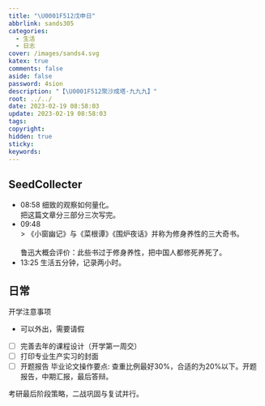 ```yaml
---
title: "\U0001F512戊申日"
abbrlink: sands305
categories:
  - 生活
  - 日志
cover: /images/sands4.svg
katex: true
comments: false
aside: false
password: 4sion
description: "【\U0001F512聚沙成塔·九九九】"
root: ../../
date: 2023-02-19 08:58:03
update: 2023-02-19 08:58:03
tags:
copyright:
hidden: true
sticky:
keywords:
---
```


## SeedCollecter
- 08:58 细致的观察如何量化。<br>把这篇文章分三部分三次写完。
- 09:48 <br>> 《小窗幽记》与《菜根谭》《围炉夜话》并称为修身养性的三大奇书。<br><br>鲁迅大概会评价：此些书过于修身养性，把中国人都修死养死了。
- 13:25 生活五分钟，记录两小时。


## 日常

开学注意事项
- 可以外出，需要请假
- [ ] 完善去年的课程设计（开学第一周交）
- [ ] 打印专业生产实习的封面
- [ ] 开题报告
毕业论文操作要点: 查重比例最好30%，合适的为20%以下。开题报告，中期汇报，最后答辩。

考研最后阶段策略，二战巩固与复试并行。